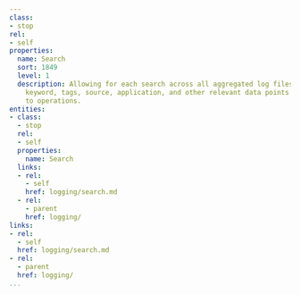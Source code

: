 ```yaml
---
class:
- stop
rel:
- self
properties:
  name: Search
  sort: 1849
  level: 1
  description: Allowing for each search across all aggregated log files, looking by
    keyword, tags, source, application, and other relevant data points that will matter
    to operations.
entities:
- class:
  - stop
  rel:
  - self
  properties:
    name: Search
  links:
  - rel:
    - self
    href: logging/search.md
  - rel:
    - parent
    href: logging/
links:
- rel:
  - self
  href: logging/search.md
- rel:
  - parent
  href: logging/
...
```

